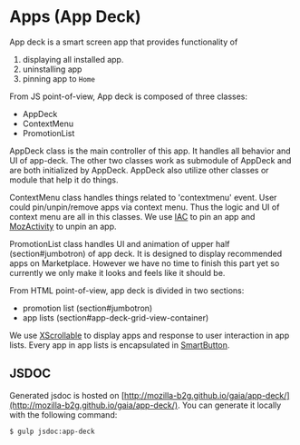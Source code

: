 # Apps (App Deck)

App deck is a smart screen app that provides functionality of

1. displaying all installed app.
2. uninstalling app
3. pinning app to `Home`

From JS point-of-view, App deck is composed of three classes:
* AppDeck
* ContextMenu
* PromotionList

AppDeck class is the main controller of this app. It handles all behavior and UI of app-deck. The other two classes work as submodule of AppDeck and are both initialized by AppDeck. AppDeck also utilize other classes or module that help it do things.

ContextMenu class handles things related to 'contextmenu' event. User could pin/unpin/remove apps via context menu. Thus the logic and UI of context menu are all in this classes. We use [IAC](http://mzl.la/1TKR6zw) to pin an app and [MozActivity](http://mzl.la/1Pu8ecc) to unpin an app.

PromotionList class handles UI and animation of upper half (section#jumbotron) of app deck. It is designed to display recommended apps on Marketplace. However we have no time to finish this part yet so currently we only make it looks and feels like it should be.

From HTML point-of-view, app deck is divided in two sections:
* promotion list (section#jumbotron)
* app lists (section#app-deck-grid-view-container)

We use [XScrollable](http://bit.ly/1DWHgsH) to display apps and response to user interaction in app lists. Every app in app lists is encapsulated in [SmartButton](http://bit.ly/1Ld0WYX).

## JSDOC

Generated jsdoc is hosted on [http://mozilla-b2g.github.io/gaia/app-deck/](http://mozilla-b2g.github.io/gaia/app-deck/). You can generate it locally with the following command:

```
$ gulp jsdoc:app-deck
```
